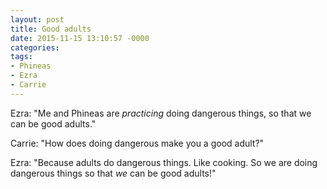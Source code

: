 ```yaml
---
layout: post
title: Good adults
date: 2015-11-15 13:10:57 -0000
categories:
tags:
- Phineas
- Ezra
- Carrie
---
```

Ezra: "Me and Phineas are <em>practicing</em> doing dangerous things, so that we can be good adults."

Carrie: "How does doing dangerous make you a good adult?"

Ezra: "Because adults do dangerous things. Like cooking. So we are doing dangerous things so that <em>we </em>can be good adults!"
